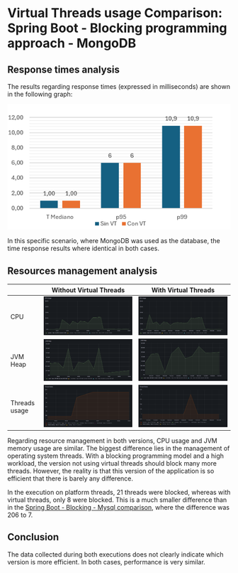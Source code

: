 # Virtual Threads usage Comparison: Spring Boot - Blocking programming approach - MongoDB

## Response times analysis
The results regarding response times (expressed in milliseconds) are shown in the following graph:

![](../../assets/graphs/sb-imp-mongo-1.png)

In this specific scenario, where MongoDB was used as the database, the time response results where identical in both cases.

## Resources management analysis

|   | Without Virtual Threads | With Virtual Threads |
|---|---|---|
| CPU | ![](../../assets/load_testing_reports/03_imperative-sb-mongo-novt/cpu.png) | ![](../../assets/load_testing_reports/11_imperative-sb-mongo-vt/cpu.png) |
| JVM Heap | ![](../../assets/load_testing_reports/03_imperative-sb-mongo-novt/heap.png) | ![](../../assets/load_testing_reports/11_imperative-sb-mongo-vt/heap.png) |
| Threads usage | ![](../../assets/load_testing_reports/03_imperative-sb-mongo-novt/threads.png) | ![](../../assets/load_testing_reports/11_imperative-sb-mongo-vt/threads.png) |

Regarding resource management in both versions, CPU usage and JVM memory usage are similar. The biggest difference lies in the management of operating system threads. With a blocking programming model and a high workload, the version not using virtual threads should block many more threads. However, the reality is that this version of the application is so efficient that there is barely any difference.

In the execution on platform threads, 21 threads were blocked, whereas with virtual threads, only 8 were blocked. This is a much smaller difference than in the [Spring Boot - Blocking - Mysql comparison](../SpringBoot_Blocking_Mysql/), where the difference was 206 to 7.

## Conclusion

The data collected during both executions does not clearly indicate which version is more efficient. In both cases, performance is very similar.
